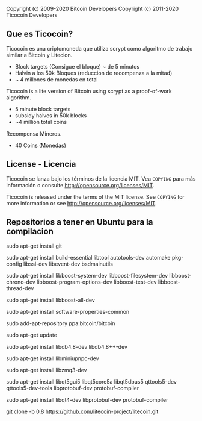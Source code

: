 Copyright (c) 2009-2020 Bitcoin Developers
Copyright (c) 2011-2020 Ticocoin Developers

Que es Ticocoin?
-----------------------

Ticocoin es una criptomoneda que utiliza scrypt como algoritmo de trabajo similar a Bitcoin y Litecion.
 - Block targets (Consigue el bloque) ~ de 5 minutos
 - Halvin a los 50k Bloques (reduccion de recompenza a la mitad)
 - ~ 4 millones de monedas en total


Ticocoin is a lite version of Bitcoin using scrypt as a proof-of-work algorithm.
 - 5 minute block targets
 - subsidy halves in 50k blocks
 - ~4 million total coins

Recompensa Mineros.
  - 40 Coins (Monedas)	


License - Licencia
----------------------------

Ticocoin se lanza bajo los términos de la licencia MIT. Vea `COPYING` para más
información o consulte http://opensource.org/licenses/MIT.

Ticocoin is released under the terms of the MIT license. See `COPYING` for more
information or see http://opensource.org/licenses/MIT.






Repositorios a tener en Ubuntu para la compilacion
----------------------------------------------------------


sudo apt-get install git
 
sudo apt-get install build-essential libtool autotools-dev automake pkg-config libssl-dev libevent-dev bsdmainutils
 
sudo apt-get install libboost-system-dev libboost-filesystem-dev libboost-chrono-dev libboost-program-options-dev libboost-test-dev libboost-thread-dev
 
sudo apt-get install libboost-all-dev
 
sudo apt-get install software-properties-common
 
sudo add-apt-repository ppa:bitcoin/bitcoin
 
sudo apt-get update
 
sudo apt-get install libdb4.8-dev libdb4.8++-dev
 
sudo apt-get install libminiupnpc-dev
 
sudo apt-get install libzmq3-dev
 
sudo apt-get install libqt5gui5 libqt5core5a libqt5dbus5 qttools5-dev qttools5-dev-tools libprotobuf-dev protobuf-compiler
 
sudo apt-get install libqt4-dev libprotobuf-dev protobuf-compiler
 
git clone -b 0.8 https://github.com/litecoin-project/litecoin.git
